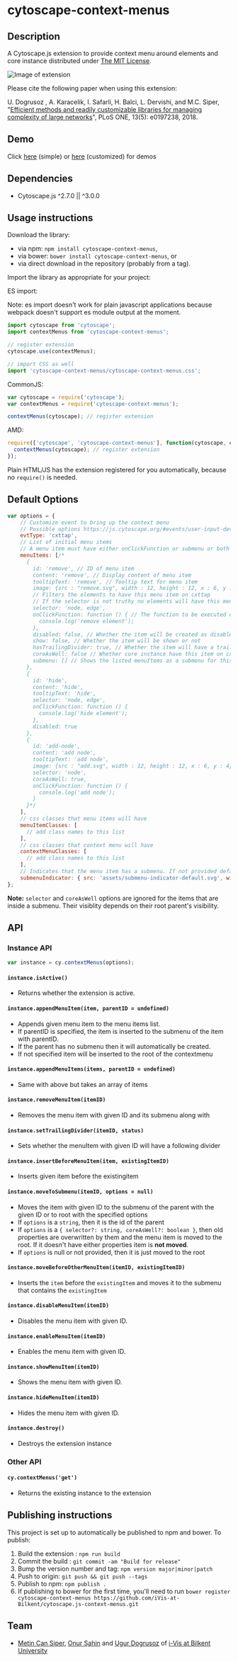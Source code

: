 cytoscape-context-menus
================================================================================


## Description

A Cytoscape.js extension to provide context menu around elements and core instance distributed under [The MIT License](https://opensource.org/licenses/MIT).

![Image of extension](assets/example.png)

Please cite the following paper when using this extension:

U. Dogrusoz , A. Karacelik, I. Safarli, H. Balci, L. Dervishi, and M.C. Siper, "[Efficient methods and readily customizable libraries for managing complexity of large networks](https://doi.org/10.1371/journal.pone.0197238)", PLoS ONE, 13(5): e0197238, 2018.

## Demo

Click [here](https://raw.githack.com/iVis-at-Bilkent/cytoscape.js-context-menus/unstable/demo.html) (simple) or [here](https://raw.githack.com/iVis-at-Bilkent/cytoscape.js-context-menus/unstable/demo-customized.html) (customized) for demos

## Dependencies

 * Cytoscape.js ^2.7.0 || ^3.0.0


## Usage instructions

Download the library:
 * via npm: `npm install cytoscape-context-menus`,
 * via bower: `bower install cytoscape-context-menus`, or
 * via direct download in the repository (probably from a tag).

Import the library as appropriate for your project:

ES import:

Note: es import doesn't work for plain javascript applications because webpack doesn't support es module output at the moment.

```js
import cytoscape from 'cytoscape';
import contextMenus from 'cytoscape-context-menus';

// register extension
cytoscape.use(contextMenus);

// import CSS as well
import 'cytoscape-context-menus/cytoscape-context-menus.css';
```

CommonJS:
```js
var cytoscape = require('cytoscape');
var contextMenus = require('cytoscape-context-menus');

contextMenus(cytoscape); // register extension
```

AMD:
```js
require(['cytoscape', 'cytoscape-context-menus'], function(cytoscape, contextMenus) {
  contextMenus(cytoscape); // register extension
});
```

Plain HTML/JS has the extension registered for you automatically, because no `require()` is needed.

## Default Options
```js
var options = {
    // Customize event to bring up the context menu
    // Possible options https://js.cytoscape.org/#events/user-input-device-events
    evtType: 'cxttap',
    // List of initial menu items
    // A menu item must have either onClickFunction or submenu or both
    menuItems: [/*
      {
        id: 'remove', // ID of menu item
        content: 'remove', // Display content of menu item
        tooltipText: 'remove', // Tooltip text for menu item
        image: {src : "remove.svg", width : 12, height : 12, x : 6, y : 4}, // menu icon
        // Filters the elements to have this menu item on cxttap
        // If the selector is not truthy no elements will have this menu item on cxttap
        selector: 'node, edge', 
        onClickFunction: function () { // The function to be executed on click
          console.log('remove element');
        },
        disabled: false, // Whether the item will be created as disabled
        show: false, // Whether the item will be shown or not
        hasTrailingDivider: true, // Whether the item will have a trailing divider
        coreAsWell: false // Whether core instance have this item on cxttap
        submenu: [] // Shows the listed menuItems as a submenu for this item. An item must have either submenu or onClickFunction or both.
      },
      {
        id: 'hide',
        content: 'hide',
        tooltipText: 'hide',
        selector: 'node, edge',
        onClickFunction: function () {
          console.log('hide element');
        },
        disabled: true
      },
      {
        id: 'add-node',
        content: 'add node',
        tooltipText: 'add node',
        image: {src : "add.svg", width : 12, height : 12, x : 6, y : 4},
        selector: 'node',
        coreAsWell: true,
        onClickFunction: function () {
          console.log('add node');
        }
      }*/
    ],
    // css classes that menu items will have
    menuItemClasses: [
      // add class names to this list
    ],
    // css classes that context menu will have
    contextMenuClasses: [
      // add class names to this list
    ],
    // Indicates that the menu item has a submenu. If not provided default one will be used
    submenuIndicator: { src: 'assets/submenu-indicator-default.svg', width: 12, height: 12 }
};
```

**Note:** `selector` and `coreAsWell` options are ignored for the items that are inside a submenu. Their visiblity depends on their root parent's visibility. 

## API

### Instance API

```js
var instance = cy.contextMenus(options);
```

#### `instance.isActive()`
* Returns whether the extension is active.

#### `instance.appendMenuItem(item, parentID = undefined)`
* Appends given menu item to the menu items list.
* If parentID is specified, the item is inserted to the submenu of the item with parentID. 
* If the parent has no submenu then it will automatically be created. 
* If not specified item will be inserted to the root of the contextmenu

#### `instance.appendMenuItems(items, parentID = undefined)`
* Same with above but takes an array of items

#### `instance.removeMenuItem(itemID)`
* Removes the menu item with given ID and its submenu along with

#### `instance.setTrailingDivider(itemID, status)`
* Sets whether the menuItem with given ID will have a following divider

#### `instance.insertBeforeMenuItem(item, existingItemID)`
* Inserts given item before the existingitem

#### `instance.moveToSubmenu(itemID, options = null)`
* Moves the item with given ID to the submenu of the parent with the given ID or to root with the specified options
* If `options` is a `string`, then it is the id of the parent
* If `options` is a `{ selector?: string, coreAsWell?: boolean }`, then old properties are overwritten by them and the menu item is moved to the root. If it doesn't have either properties item is **not moved**.
* If `options` is null or not provided, then it is just moved to the root  

#### `instance.moveBeforeOtherMenuItem(itemID, existingItemID)`
* Inserts the `item` before the `existingItem` and moves it to the submenu that contains the `existingItem`

#### `instance.disableMenuItem(itemID)`
* Disables the menu item with given ID.

#### `instance.enableMenuItem(itemID)`
* Enables the menu item with given ID.

#### `instance.showMenuItem(itemID)`
* Shows the menu item with given ID.

#### `instance.hideMenuItem(itemID)`
* Hides the menu item with given ID.

#### `instance.destroy()`
* Destroys the extension instance

### Other API

#### `cy.contextMenus('get')`
* Returns the existing instance to the extension

## Publishing instructions

This project is set up to automatically be published to npm and bower.  To publish:

1. Build the extension : `npm run build`
1. Commit the build : `git commit -am "Build for release"`
1. Bump the version number and tag: `npm version major|minor|patch`
1. Push to origin: `git push && git push --tags`
1. Publish to npm: `npm publish .`
1. If publishing to bower for the first time, you'll need to run `bower register cytoscape-context-menus https://github.com/iVis-at-Bilkent/cytoscape.js-context-menus.git`

## Team

  * [Metin Can Siper](https://github.com/metincansiper), [Onur Şahin](https://github.com/onsah) and [Ugur Dogrusoz](https://github.com/ugurdogrusoz) of [i-Vis at Bilkent University](http://www.cs.bilkent.edu.tr/~ivis)
